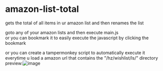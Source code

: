 # amazon-list-total
gets the total of all items in ur amazon list and then renames the list  

goto any of your amazon lists and then execute main.js  
or you can bookmark it to easily execute the javascript by clicking the bookmark  

or you can create a tampermonkey script to automatically execute it everytime u load a amazon url that contains the "/hz/wishlist/ls/" directory
preview:![image](https://github.com/IWillyLovePython/amazon-list-total/assets/104280094/f7068106-d27c-4d94-aba9-b44f44aab006)
